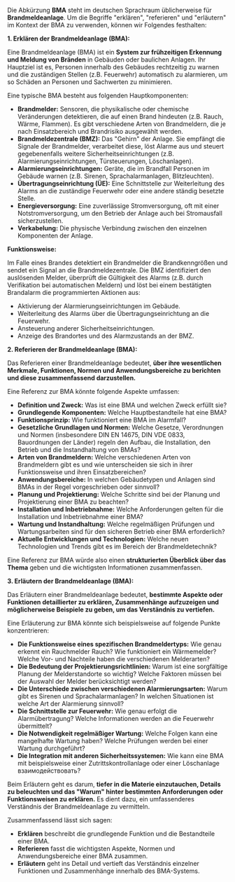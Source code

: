 Die Abkürzung **BMA** steht im deutschen Sprachraum üblicherweise für **Brandmeldeanlage**. Um die Begriffe "erklären", "referieren" und "erläutern" im Kontext der BMA zu verwenden, können wir Folgendes festhalten:

**1. Erklären der Brandmeldeanlage (BMA):**

Eine Brandmeldeanlage (BMA) ist ein **System zur frühzeitigen Erkennung und Meldung von Bränden** in Gebäuden oder baulichen Anlagen. Ihr Hauptziel ist es, Personen innerhalb des Gebäudes rechtzeitig zu warnen und die zuständigen Stellen (z.B. Feuerwehr) automatisch zu alarmieren, um so Schäden an Personen und Sachwerten zu minimieren.

Eine typische BMA besteht aus folgenden Hauptkomponenten:

- **Brandmelder:** Sensoren, die physikalische oder chemische Veränderungen detektieren, die auf einen Brand hindeuten (z.B. Rauch, Wärme, Flammen). Es gibt verschiedene Arten von Brandmeldern, die je nach Einsatzbereich und Brandrisiko ausgewählt werden.
- **Brandmeldezentrale (BMZ):** Das "Gehirn" der Anlage. Sie empfängt die Signale der Brandmelder, verarbeitet diese, löst Alarme aus und steuert gegebenenfalls weitere Sicherheitseinrichtungen (z.B. Alarmierungseinrichtungen, Türsteuerungen, Löschanlagen).
- **Alarmierungseinrichtungen:** Geräte, die im Brandfall Personen im Gebäude warnen (z.B. Sirenen, Sprachalarmanlagen, Blitzleuchten).
- **Übertragungseinrichtung (ÜE):** Eine Schnittstelle zur Weiterleitung des Alarms an die zuständige Feuerwehr oder eine andere ständig besetzte Stelle.
- **Energieversorgung:** Eine zuverlässige Stromversorgung, oft mit einer Notstromversorgung, um den Betrieb der Anlage auch bei Stromausfall sicherzustellen.
- **Verkabelung:** Die physische Verbindung zwischen den einzelnen Komponenten der Anlage.

**Funktionsweise:**

Im Falle eines Brandes detektiert ein Brandmelder die Brandkenngrößen und sendet ein Signal an die Brandmeldezentrale. Die BMZ identifiziert den auslösenden Melder, überprüft die Gültigkeit des Alarms (z.B. durch Verifikation bei automatischen Meldern) und löst bei einem bestätigten Brandalarm die programmierten Aktionen aus:

- Aktivierung der Alarmierungseinrichtungen im Gebäude.
- Weiterleitung des Alarms über die Übertragungseinrichtung an die Feuerwehr.
- Ansteuerung anderer Sicherheitseinrichtungen.
- Anzeige des Brandortes und des Alarmzustands an der BMZ.

**2. Referieren der Brandmeldeanlage (BMA):**

Das Referieren einer Brandmeldeanlage bedeutet, **über ihre wesentlichen Merkmale, Funktionen, Normen und Anwendungsbereiche zu berichten und diese zusammenfassend darzustellen.**

Eine Referenz zur BMA könnte folgende Aspekte umfassen:

- **Definition und Zweck:** Was ist eine BMA und welchen Zweck erfüllt sie?
- **Grundlegende Komponenten:** Welche Hauptbestandteile hat eine BMA?
- **Funktionsprinzip:** Wie funktioniert eine BMA im Alarmfall?
- **Gesetzliche Grundlagen und Normen:** Welche Gesetze, Verordnungen und Normen (insbesondere DIN EN 14675, DIN VDE 0833, Bauordnungen der Länder) regeln den Aufbau, die Installation, den Betrieb und die Instandhaltung von BMAs?
- **Arten von Brandmeldern:** Welche verschiedenen Arten von Brandmeldern gibt es und wie unterscheiden sie sich in ihrer Funktionsweise und ihren Einsatzbereichen?
- **Anwendungsbereiche:** In welchen Gebäudetypen und Anlagen sind BMAs in der Regel vorgeschrieben oder sinnvoll?
- **Planung und Projektierung:** Welche Schritte sind bei der Planung und Projektierung einer BMA zu beachten?
- **Installation und Inbetriebnahme:** Welche Anforderungen gelten für die Installation und Inbetriebnahme einer BMA?
- **Wartung und Instandhaltung:** Welche regelmäßigen Prüfungen und Wartungsarbeiten sind für den sicheren Betrieb einer BMA erforderlich?
- **Aktuelle Entwicklungen und Technologien:** Welche neuen Technologien und Trends gibt es im Bereich der Brandmeldetechnik?

Eine Referenz zur BMA würde also einen **strukturierten Überblick über das Thema** geben und die wichtigsten Informationen zusammenfassen.

**3. Erläutern der Brandmeldeanlage (BMA):**

Das Erläutern einer Brandmeldeanlage bedeutet, **bestimmte Aspekte oder Funktionen detaillierter zu erklären, Zusammenhänge aufzuzeigen und möglicherweise Beispiele zu geben, um das Verständnis zu vertiefen.**

Eine Erläuterung zur BMA könnte sich beispielsweise auf folgende Punkte konzentrieren:

- **Die Funktionsweise eines spezifischen Brandmeldertyps:** Wie genau erkennt ein Rauchmelder Rauch? Wie funktioniert ein Wärmemelder? Welche Vor- und Nachteile haben die verschiedenen Melderarten?
- **Die Bedeutung der Projektierungsrichtlinien:** Warum ist eine sorgfältige Planung der Melderstandorte so wichtig? Welche Faktoren müssen bei der Auswahl der Melder berücksichtigt werden?
- **Die Unterschiede zwischen verschiedenen Alarmierungsarten:** Warum gibt es Sirenen und Sprachalarmanlagen? In welchen Situationen ist welche Art der Alarmierung sinnvoll?
- **Die Schnittstelle zur Feuerwehr:** Wie genau erfolgt die Alarmübertragung? Welche Informationen werden an die Feuerwehr übermittelt?
- **Die Notwendigkeit regelmäßiger Wartung:** Welche Folgen kann eine mangelhafte Wartung haben? Welche Prüfungen werden bei einer Wartung durchgeführt?
- **Die Integration mit anderen Sicherheitssystemen:** Wie kann eine BMA mit beispielsweise einer Zutrittskontrollanlage oder einer Löschanlage взаимодействовать?

Beim Erläutern geht es darum, **tiefer in die Materie einzutauchen, Details zu beleuchten und das "Warum" hinter bestimmten Anforderungen oder Funktionsweisen zu erklären.** Es dient dazu, ein umfassenderes Verständnis der Brandmeldeanlage zu vermitteln.

Zusammenfassend lässt sich sagen:

- **Erklären** beschreibt die grundlegende Funktion und die Bestandteile einer BMA.
- **Referieren** fasst die wichtigsten Aspekte, Normen und Anwendungsbereiche einer BMA zusammen.
- **Erläutern** geht ins Detail und vertieft das Verständnis einzelner Funktionen und Zusammenhänge innerhalb des BMA-Systems.